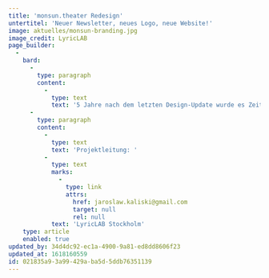 ```yaml
---
title: 'monsun.theater Redesign'
untertitel: 'Neuer Newsletter, neues Logo, neue Website!'
image: aktuelles/monsun-branding.jpg
image_credit: LyricLAB
page_builder:
  -
    bard:
      -
        type: paragraph
        content:
          -
            type: text
            text: '5 Jahre nach dem letzten Design-Update wurde es Zeit für ein digitales Facelifting: Vom Logo, über das Briefpapier bis zur neuen Website haben wir alles komplett überarbeitet. Damit haben unsere vielen neuen Digitalformate auch endlich den passenden Rahmen.'
      -
        type: paragraph
        content:
          -
            type: text
            text: 'Projektleitung: '
          -
            type: text
            marks:
              -
                type: link
                attrs:
                  href: jaroslaw.kaliski@gmail.com
                  target: null
                  rel: null
            text: 'LyricLAB Stockholm'
    type: article
    enabled: true
updated_by: 34d4dc92-ec1a-4900-9a81-ed8dd8606f23
updated_at: 1618160559
id: 021835a9-3a99-429a-ba5d-5ddb76351139
---
```

